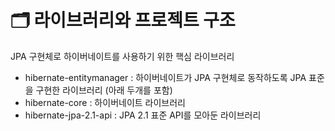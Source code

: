 # 🗂 라이브러리와 프로젝트 구조
JPA 구현체로 하이버네이트를 사용하기 위한 핵심 라이브러리
- hibernate-entitymanager : 하이버네이트가 JPA 구현체로 동작하도록 JPA 표준을 구현한 라이브러리 (아래 두개를 포함)
- hibernate-core : 하이버네이트 라이브러리
- hibernate-jpa-2.1-api : JPA 2.1 표준 API를 모아둔 라이브러리
